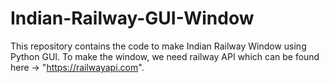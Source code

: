 # Indian-Railway-GUI-Window
This repository contains the code to make Indian Railway Window using Python GUI.
To make the window, we need railway API which can be found here -> "https://railwayapi.com".
